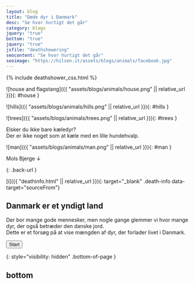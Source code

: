 ```yaml
---
layout: blog
title: "Døde dyr i Danmark"
desc: "Se hvor hurtigt det går"
category: blogs
jquery: "true"
bottom: "true"
jquery: "true"
jsfile: "deathshowering"
seocontent: "Se hvor hurtigt det går"
seoimage: "https://hilsen.it/assets/blogs/animals/facebook.jpg"
---
```


{% include deathshower_css.html %} 

<div id="background" markdown="block">


![house and flagstang]({{ "assets/blogs/animals/house.png" || relative_url }}){: #house }

![hills]({{ "assets/blogs/animals/hills.png" || relative_url }}){: #hills }

![trees]({{ "assets/blogs/animals/trees.png" || relative_url }}){: #trees }

<div class="speech-bubble">
  <div class="arrow bottom right"></div>
  <p class="bubble-text">Elsker du ikke bare kæledyr? <br>Der er ikke noget som at kæle med en lille hundehvalp.</p>
</div>

![man]({{ "assets/blogs/animals/man.png" || relative_url }}){: #man }





<div class="mols-bjerge">Mols Bjerge &#8595;</div>
 
<div id="container" markdown="block">

[](https://hilsen.it){: .back-url }

[i]({{ "deathinfo.html" || relative_url }}){: target="_blank" .death-info data-target="sourceFrom"}
 
<div class="info-box" markdown="block">
  <h2 class="text-center">Danmark er et yndigt land</h2>
  <p>Der bor mange gode mennesker, men nogle gange glemmer vi hvor mange dyr, der også betræder den danske jord.<br>Dette er et forsøg på at vise mængden af dyr, der forlader livet i Danmark.</p>
  <input type="submit" id="submit" value="Start"/>
</div>
  
</div>


{: style="visibility: hidden" .bottom-of-page }
## bottom

</div>




